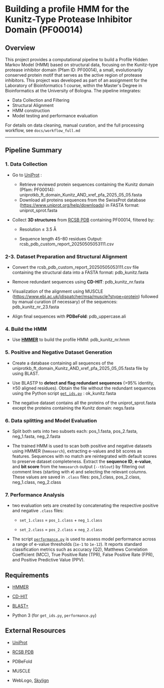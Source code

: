 
# Building a profile HMM for the Kunitz-Type Protease Inhibitor Domain (PF00014)

## Overview

This project provides a computational pipeline to build a Profile Hidden Markov Model (HMM) based on structural data, focusing on the Kunitz-type protease inhibitor domain (Pfam ID: PF00014), a small, evolutionarily conserved protein motif that serves as the active region of protease inhibitors. This project was developed as part of an assignment for the Laboratory of Bioinformatics 1 course, within the Master's Degree in Bioinformatics at the University of Bologna. 
The pipeline integrates:
- Data Collection and Filtering
- Structural Alignment
- HMM construction
- Model testing and performance evaluation

For details on data cleaning, manual curation, and the full processing workflow, see `docs/workflow_full.md`

---

## Pipeline Summary

### 1. **Data Collection**

- Go to [UniProt](https://www.uniprot.org/) :
	- Retrieve reviewed protein sequences containing the Kunitz domain (Pfam: PF00014): uniprotkb_ft_domain_Kunitz_AND_xref_pfa_2025_05_05.fasta
	- Download all proteins sequences from the SwissProt database (https://www.uniprot.org/help/downloads) in FASTA format: uniprot_sprot.fasta 
    
- Collect **3D structures** from [RCSB PDB](https://www.rcsb.org/) containing PF00014, filtered by:
    
    - Resolution ≤ 3.5 Å
        
    - Sequence length 45–80 residues
    Output: rcsb_pdb_custom_report_20250505053111.csv

### 2-3. **Dataset Preparation and Structural Alignment**

- Convert the rcsb_pdb_custom_report_20250505053111.csv file containing the structural data into a FASTA format: pdb_kunitz.fasta
    
- Remove redundant sequences using **CD-HIT**: pdb_kunitz_nr.fasta
    
- Visualization of the alignment using MUSCLE (https://www.ebi.ac.uk/jdispatcher/msa/muscle?stype=protein) followed by manual curation (if necessary) of the sequences: pdb_kunitz_nr_23.fasta
    
- Align final sequences with **PDBeFold**: pdb_uppercase.ali

### 4. **Build the HMM**

- Use [**HMMER**](http://hmmer.org/) to build the profile HMM: pdb_kunitz_nr.hmm

### 5. **Positive and Negative Dataset Generation**

- Create a database containing all sequences of the uniprotkb_ft_domain_Kunitz_AND_xref_pfa_2025_05_05.fasta file by using BLAST.
    
- Use BLASTP to **detect and flag redundant sequences** (>95% identity, ≥50 aligned residues). Obtain the file without the redundant sequences using the Python script [`get_ids.py`](get_ids.py) : ok_kunitz.fasta

- The negative dataset contains all the proteins of the uniprot_sprot.fasta except the proteins containing the Kunitz domain: negs.fasta

### 6. **Data splitting and Model Evaluation**

- Split both sets into two subsets each: pos_1.fasta, pos_2.fasta, neg_1.fasta, neg_2.fasta

- The trained HMM is used to scan both positive and negative datasets using HMMER (`hmmsearch`), extracting e-values and bit scores as features. Sequences with no match are reintegrated with default scores to preserve dataset completeness. Extract the **sequence ID**, **e-value**, and **bit score** from the `hmmsearch` output (`--tblout`) by filtering out comment lines (starting with `#`) and selecting the relevant columns. These values are saved in `.class` files: pos_1.class, pos_2.class, neg_1.class, neg_2.class

### 7. **Performance Analysis**

- two evaluation sets are created by concatenating the respective positive and negative `.class` files:

	- `set_1.class` = `pos_1.class` + `neg_1.class`
    
	- `set_2.class` = `pos_2.class` + `neg_2.class`

- The script [`performance.py`](performance.py) is used to assess model performance across a range of e-value thresholds (`1e-1` to `1e-12`). It reports standard classification metrics such as accuracy (Q2), Matthews Correlation Coefficient (MCC), True Positive Rate (TPR), False Positive Rate (FPR), and Positive Predictive Value (PPV).

## Requirements

- [HMMER](http://hmmer.org/)
    
- [CD-HIT](https://github.com/weizhongli/cdhit)
    
- [BLAST+](https://ftp.ncbi.nlm.nih.gov/blast/executables/blast+/LATEST/)
    
- Python 3 (for `get_ids.py`, `performance.py`)

## External Resources

- [UniProt](https://www.uniprot.org/)
    
- [RCSB PDB](https://www.rcsb.org/)
    
- PDBeFold
    
- MUSCLE
    
- WebLogo, [Skylign](https://skylign.org/)

